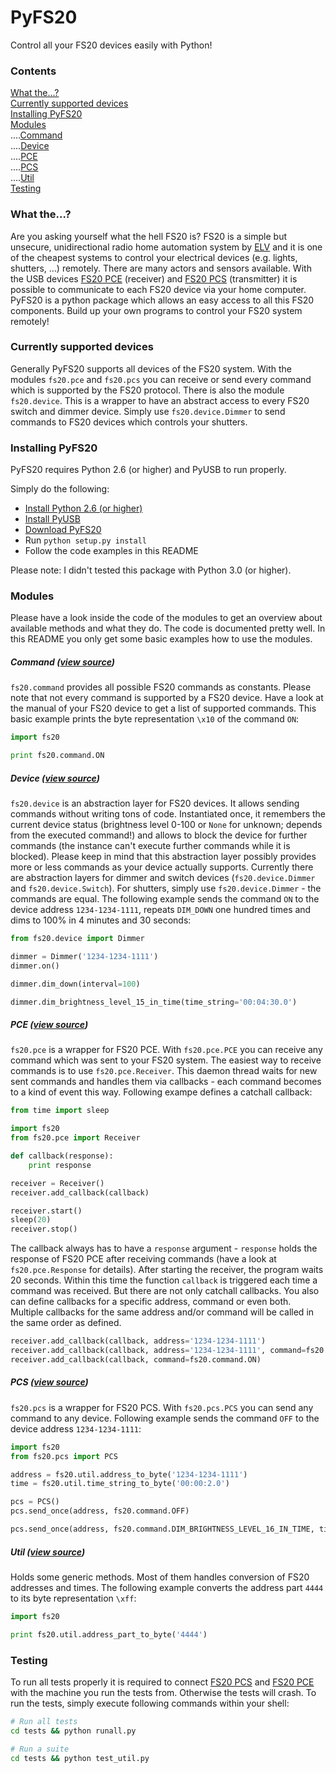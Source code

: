 # PyFS20
Control all your FS20 devices easily with Python!

### Contents
[What the...?](#what-the)  
[Currently supported devices](#currently-supported-devices)  
[Installing PyFS20](#installing-pyfs20)  
[Modules](#modules)  
....[Command](#command-view-source)  
....[Device](#device-view-source)  
....[PCE](#pce-view-source)  
....[PCS](#pcs-view-source)  
....[Util](#util-view-source)  
[Testing](#testing)

### What the...?
Are you asking yourself what the hell FS20 is? FS20 is a simple but unsecure, unidirectional radio home automation system by [ELV](http://www.elv.de/fs20-funkschaltsystem.html) and it is one of the cheapest systems to control your electrical devices (e.g. lights, shutters, ...) remotely. There are many actors and sensors available. With the USB devices [FS20 PCE](http://www.elv.de/output/controller.aspx?cid=74&detail=10&detail2=41481) (receiver) and [FS20 PCS](http://www.elv.de/output/controller.aspx?cid=74&detail=10&detail2=29530) (transmitter) it is possible to communicate to each FS20 device via your home computer. PyFS20 is a python package which allows an easy access to all this FS20 components. Build up your own programs to control your FS20 system remotely!

### Currently supported devices
Generally PyFS20 supports all devices of the FS20 system. With the modules ``fs20.pce`` and ``fs20.pcs`` you can receive or send every command which is supported by the FS20 protocol. There is also the module ``fs20.device``. This is a wrapper to have an abstract access to every FS20 switch and dimmer device. Simply use ``fs20.device.Dimmer`` to send commands to FS20 devices which controls your shutters.

### Installing PyFS20
PyFS20 requires Python 2.6 (or higher) and PyUSB to run properly.

Simply do the following:
* [Install Python 2.6 (or higher)](http://www.python.org/getit/)
* [Install PyUSB](https://github.com/walac/pyusb)
* [Download PyFS20](https://github.com/dprokscha/pyfs20/archive/master.zip)
* Run ``python setup.py install``
* Follow the code examples in this README

Please note: I didn't tested this package with Python 3.0 (or higher).

### Modules
Please have a look inside the code of the modules to get an overview about available methods and what they do. The code is documented pretty well. In this README you only get some basic examples how to use the modules.

##### Command ([view source](fs20/command.py))
``fs20.command`` provides all possible FS20 commands as constants. Please note that not every command is supported by a FS20 device. Have a look at the manual of your FS20 device to get a list of supported commands. This basic example prints the byte representation ``\x10`` of the command ``ON``:
``` python
import fs20

print fs20.command.ON
```

##### Device ([view source](fs20/device.py))
``fs20.device`` is an abstraction layer for FS20 devices. It allows sending commands without writing tons of code. Instantiated once, it remembers the current device status (brightness level 0-100 or ``None`` for unknown; depends from the executed command!) and allows to block the device for further commands (the instance can't execute further commands while it is blocked). Please keep in mind that this abstraction layer possibly provides more or less commands as your device actually supports. Currently there are abstraction layers for dimmer and switch devices (``fs20.device.Dimmer`` and ``fs20.device.Switch``). For shutters, simply use ``fs20.device.Dimmer`` - the commands are equal. The following example sends the command ``ON`` to the device address ``1234-1234-1111``, repeats ``DIM_DOWN`` one hundred times and dims to 100% in 4 minutes and 30 seconds:
``` python
from fs20.device import Dimmer

dimmer = Dimmer('1234-1234-1111')
dimmer.on()

dimmer.dim_down(interval=100)

dimmer.dim_brightness_level_15_in_time(time_string='00:04:30.0')
```

##### PCE ([view source](fs20/pce.py))
``fs20.pce`` is a wrapper for FS20 PCE. With ``fs20.pce.PCE`` you can receive any command which was sent to your FS20 system. The easiest way to receive commands is to use ``fs20.pce.Receiver``. This daemon thread waits for new sent commands and handles them via callbacks - each command becomes to a kind of event this way. Following exampe defines a catchall callback:
``` python
from time import sleep

import fs20
from fs20.pce import Receiver

def callback(response):
    print response

receiver = Receiver()
receiver.add_callback(callback)

receiver.start()
sleep(20)
receiver.stop()
```
The callback always has to have a ``response`` argument - ``response`` holds the response of FS20 PCE after receiving commands (have a look at ``fs20.pce.Response`` for details). After starting the receiver, the program waits 20 seconds. Within this time the function ``callback`` is triggered each time a command was received. But there are not only catchall callbacks. You also can define callbacks for a specific address, command or even both. Multiple callbacks for the same address and/or command will be called in the same order as defined.
``` python
receiver.add_callback(callback, address='1234-1234-1111')
receiver.add_callback(callback, address='1234-1234-1111', command=fs20.command.ON)
receiver.add_callback(callback, command=fs20.command.ON)
```

##### PCS ([view source](fs20/pcs.py))
``fs20.pcs`` is a wrapper for FS20 PCS. With ``fs20.pcs.PCS`` you can send any command to any device. Following example sends the command ``OFF`` to the device address ``1234-1234-1111``:
``` python
import fs20
from fs20.pcs import PCS

address = fs20.util.address_to_byte('1234-1234-1111')
time = fs20.util.time_string_to_byte('00:00:2.0')

pcs = PCS()
pcs.send_once(address, fs20.command.OFF)

pcs.send_once(address, fs20.command.DIM_BRIGHTNESS_LEVEL_16_IN_TIME, time)
```

##### Util ([view source](fs20/util.py))
Holds some generic methods. Most of them handles conversion of FS20 addresses and times. The following example converts the address part ``4444`` to its byte representation ``\xff``:
``` python
import fs20

print fs20.util.address_part_to_byte('4444')
```

### Testing
To run all tests properly it is required to connect [FS20 PCS](http://www.elv.de/output/controller.aspx?cid=74&detail=10&detail2=29530) and [FS20 PCE](http://www.elv.de/output/controller.aspx?cid=74&detail=10&detail2=41481) with the machine you run the tests from. Otherwise the tests will crash. To run the tests, simply execute following commands within your shell:

``` bash
# Run all tests
cd tests && python runall.py

# Run a suite
cd tests && python test_util.py
```